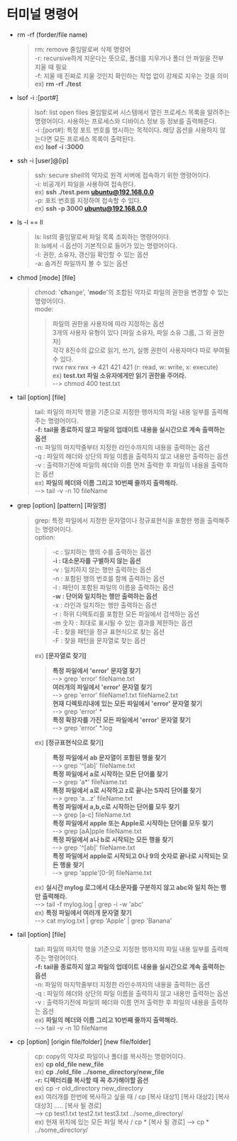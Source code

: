 # 터미널 명령어

- rm -rf (forder/file name)

  > rm: remove 줄임말로써 삭제 명령어<br/>
  > -r: recursive하게 지운다는 뜻으로, 폴더를 지우거나 폴더 안 파일을 전부 지울 때 필요<br/>
  > -f: 지울 때 진짜로 지울 것인지 확인하는 작업 없이 강제로 지우는 것을 의미<br/>
  > ex) **rm -rf ./test**<br/>

- lsof -i :[port#]

  > lsof: list open files 줄임말로써 시스템에서 열린 프로세스 목록을 알려주는 명령어이다. 사용하는 프로세스와 디바이스 정보 등 정보를 출력해준다.<br/>
  > -i :[port#]: 특정 포트 번호를 명시하는 목적이다. 해당 옵션을 사용하지 않는다면 모든 프로세스 목록이 출력된다.<br/>
  > ex) **lsof -i :3000**<br/>

- ssh -i [user]@[ip]

  > ssh: secure shell의 약자로 원격 서버에 접속하기 위한 명령어이다.<br/>
  > -i: 비공개키 파일을 사용하여 접속한다.<br/>
  > ex) **ssh ./test.pem ubuntu@192.168.0.0**<br/>
  > -p: 포트 번호를 지정하여 접속할 수 있다.<br/>
  > ex) **ssh -p 3000 ubuntu@192.168.0.0**<br/>

- ls -l == ll

  > ls: list의 줄임말로써 파일 목록 조회하는 명령어이다.<br/>
  > ll: ls에서 -l 옵션이 기본적으로 들어가 있는 명령어이다.<br/>
  > -l: 권한, 소유자, 갱신일 확인할 수 있는 옵션<br/>
  > -a: 숨겨진 파일까지 볼 수 있는 옵션<br/>

- chmod [mode] [file]

  > chmod: '**ch**ange', '**mod**e'의 조합된 약자로 파일의 권한을 변경할 수 있는 명령어이다.<br/>
  > mode:<br/>
  > > 파일의 권한을 사용자에 따라 지정하는 옵션<br/>
  > > 3개의 사용자 유형이 있다 [파일 소유자, 파일 소유 그룹, 그 외 권한자]<br/>
  > > 각각 8진수의 값으로 읽기, 쓰기, 실행 권한이 사용자마다 따로 부여될 수 있다.<br/>
  > > rwx rwx rwx -> 421 421 421 (r: read, w: write, x: execute)<br/>
  > > ex) **test.txt 파일 소유자에게만 읽기 권한을 주어라.**<br/>
  > > --> chmod 400 test.txt<br/>

- tail [option] [file]

  > tail: 파일의 마지막 행을 기준으로 지정한 행까지의 파일 내용 일부를 출력해주는 명령어이다.<br/>
  > **-f: tail을 종료하지 않고 파일의 업데이트 내용을 실시간으로 계속 출력하는 옵션**<br/>
  > -n: 파일의 마지막줄부터 지정한 라인수까지의 내용을 출력하는 옵션<br/>
  > -q : 파일의 헤더와 상단의 파일 이름을 출력하지 않고 내용만 출력하는 옵션<br/>
  > -v : 출력하기전에 파일의 헤더와 이름 먼저 출력한 후 파일의 내용을 출력하는 옵션<br/>
  > ex) **파일의 헤더와 이름 그리고 10번째 줄까지 출력해라.**<br/>
  > --> tail -v -n 10 fileName<br/>

- grep [option] [pattern] [파일명]

  > grep: 특정 파일에서 지정한 문자열이나 정규표현식을 포함한 행을 출력해주는 명령어이다.<br/>
  > option:<br/>
  > > -c : 일치하는 행의 수를 출력하는 옵션<br/>
  > > **-i : 대소문자를 구별하지 않는 옵션**<br/>
  > > -v : 일치하지 않는 행만 출력하는 옵션<br/>
  > > -n : 포함된 행의 번호를 함께 출력하는 옵션<br/>
  > > -l : 패턴이 포함된 파일의 이름을 출력하는 옵션<br/>
  > > **-w : 단어와 일치하는 행만 출력하는 옵션**<br/>
  > > -x : 라인과 일치하는 행만 출력하는 옵션<br/>
  > > -r : 하위 디렉토리를 포함한 모든 파일에서 검색하는 옵션<br/>
  > > -m 숫자 : 최대로 표시될 수 있는 결과를 제한하는 옵션<br/>
  > > -E : 찾을 패턴을 정규 표현식으로 찾는 옵션<br/>
  > > -F : 찾을 패턴을 문자열로 찾는 옵션<br/>
  >
  > ex) **[문자열로 찾기]** <br/>
  > > **특정 파일에서 'error' 문자열 찾기**<br/>
  > > --> grep 'error' fileName.txt<br/>
  > > **여러개의 파일에서 'error' 문자열 찾기**<br/>
  > > --> grep 'error' fileName1.txt fileName2.txt<br/>
  > > **현재 디렉토리내에 있는 모든 파일에서 'error' 문자열 찾기**<br/>
  > > --> grep 'error' \*<br/>
  > > **특정 확장자를 가진 모든 파일에서 'error' 문자열 찾기**<br/>
  > > --> grep 'error' \*.log<br/>
  >
  > ex) **[정규표현식으로 찾기]** <br/>
  > > **특정 파일에서 ab 문자열이 포함된 행을 찾기**<br/>
  > > --> grep '^[ab]' fileName.txt<br/>
  > > **특정 파일에서 a로 시작하는 모든 단어를 찾기**<br/>
  > > --> grep 'a\*' fileName.txt<br/>
  > > **특정 파일에서 a로 시작하고 z로 끝나는 5자리 단어를 찾기**<br/>
  > > --> grep 'a...z' fileName.txt<br/>
  > > **특정 파일에서 a,b,c로 시작하는 단어를 모두 찾기**<br/>
  > > --> grep [a-c] fileName.txt<br/>
  > > **특정 파일에서 apple 또는 Apple로 시작하는 단어를 모두 찾기**<br/>
  > > --> grep [aA]pple fileName.txt<br/>
  > > **특정 파일에서 a나 b로 시작되는 모든 행을 찾기**<br/>
  > > --> grep '^[ab]' fileName.txt<br/>
  > > **특정 파일에서 apple로 시작되고 0나 9의 숫자로 끝나로 시작되는 모든 행을 찾기**<br/>
  > > --> grep 'apple'[0-9] fileName.txt<br/>
  >
  > ex) **실시간 mylog 로그에서 대소문자를 구분하지 않고 abc와 일치 하는 행만 출력해라.**<br/>
  > --> tail -f mylog.log | grep -i -w 'abc'<br/>
  > ex) **특정 파일에서 여러개 문자열 찾기**<br/>
  > --> cat mylog.txt | grep 'Apple' | grep 'Banana'<br/>

- tail [option] [file]

  > tail: 파일의 마지막 행을 기준으로 지정한 행까지의 파일 내용 일부를 출력해주는 명령어이다.<br/>
  > **-f: tail을 종료하지 않고 파일의 업데이트 내용을 실시간으로 계속 출력하는 옵션**<br/>
  > -n: 파일의 마지막줄부터 지정한 라인수까지의 내용을 출력하는 옵션<br/>
  > -q : 파일의 헤더와 상단의 파일 이름을 출력하지 않고 내용만 출력하는 옵션<br/>
  > -v : 출력하기전에 파일의 헤더와 이름 먼저 출력한 후 파일의 내용을 출력하는 옵션<br/>
  > ex) **파일의 헤더와 이름 그리고 10번째 줄까지 출력해라.**<br/>
  > --> tail -v -n 10 fileName<br/>

- cp [option] [origin file/folder] [new file/folder]

  > cp: copy의 약자로 파일이나 폴더를 복사하는 명령어이다.<br/>
  > ex) **cp old_file new_file**<br/>
  > ex) **cp ./old_file ../some_directory/new_file**<br/>
  > **-r: 디렉터리를 복사할 때 꼭 추가해야할 옵션**<br/>
  > ex) cp -r old_directory new_directory<br/>
  > ex) 여러개를 한번에 복사하고 싶을 때 / cp [복사 대상1] [복사 대상2] [복사 대상3] ..... [복사 될 경로]<br/>
  > --> cp test1.txt test2.txt test3.txt ../some_directory/<br/>
  > ex) 현재 위치에 있는 모든 파일 복사 / cp * [복사 될 경로]
  > --> cp * ../some_directory/<br/>
